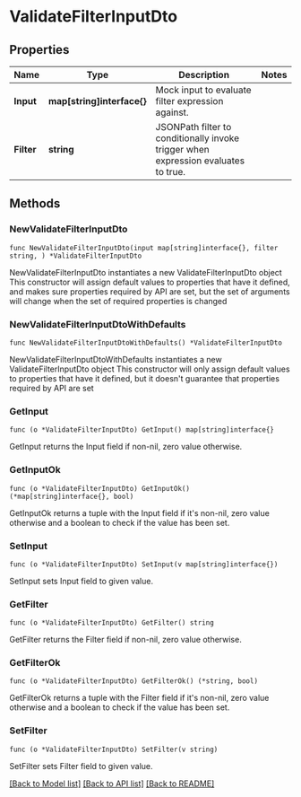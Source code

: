 # ValidateFilterInputDto

## Properties

Name | Type | Description | Notes
------------ | ------------- | ------------- | -------------
**Input** | **map[string]interface{}** | Mock input to evaluate filter expression against. | 
**Filter** | **string** | JSONPath filter to conditionally invoke trigger when expression evaluates to true. | 

## Methods

### NewValidateFilterInputDto

`func NewValidateFilterInputDto(input map[string]interface{}, filter string, ) *ValidateFilterInputDto`

NewValidateFilterInputDto instantiates a new ValidateFilterInputDto object
This constructor will assign default values to properties that have it defined,
and makes sure properties required by API are set, but the set of arguments
will change when the set of required properties is changed

### NewValidateFilterInputDtoWithDefaults

`func NewValidateFilterInputDtoWithDefaults() *ValidateFilterInputDto`

NewValidateFilterInputDtoWithDefaults instantiates a new ValidateFilterInputDto object
This constructor will only assign default values to properties that have it defined,
but it doesn't guarantee that properties required by API are set

### GetInput

`func (o *ValidateFilterInputDto) GetInput() map[string]interface{}`

GetInput returns the Input field if non-nil, zero value otherwise.

### GetInputOk

`func (o *ValidateFilterInputDto) GetInputOk() (*map[string]interface{}, bool)`

GetInputOk returns a tuple with the Input field if it's non-nil, zero value otherwise
and a boolean to check if the value has been set.

### SetInput

`func (o *ValidateFilterInputDto) SetInput(v map[string]interface{})`

SetInput sets Input field to given value.


### GetFilter

`func (o *ValidateFilterInputDto) GetFilter() string`

GetFilter returns the Filter field if non-nil, zero value otherwise.

### GetFilterOk

`func (o *ValidateFilterInputDto) GetFilterOk() (*string, bool)`

GetFilterOk returns a tuple with the Filter field if it's non-nil, zero value otherwise
and a boolean to check if the value has been set.

### SetFilter

`func (o *ValidateFilterInputDto) SetFilter(v string)`

SetFilter sets Filter field to given value.



[[Back to Model list]](../README.md#documentation-for-models) [[Back to API list]](../README.md#documentation-for-api-endpoints) [[Back to README]](../README.md)


